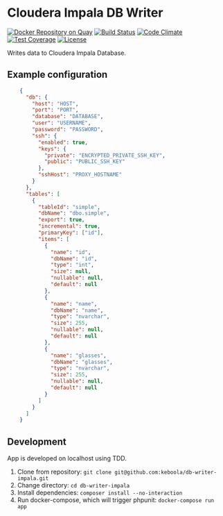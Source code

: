# Cloudera Impala DB Writer

[![Docker Repository on Quay](https://quay.io/repository/keboola/db-writer-impala/status "Docker Repository on Quay")](https://quay.io/repository/keboola/db-writer-impala)
[![Build Status](https://travis-ci.org/keboola/db-writer-impala.svg?branch=master)](https://travis-ci.org/keboola/db-writer-impala)
[![Code Climate](https://codeclimate.com/github/keboola/db-writer-impala/badges/gpa.svg)](https://codeclimate.com/github/keboola/db-writer-impala)
[![Test Coverage](https://codeclimate.com/github/keboola/db-writer-impala/badges/coverage.svg)](https://codeclimate.com/github/keboola/db-writer-impala/coverage)
[![License](https://img.shields.io/badge/license-MIT-blue.svg)](https://github.com/keboola/db-writer-impala/blob/master/LICENSE.md)

Writes data to Cloudera Impala Database.

## Example configuration

```json
    {
      "db": {        
        "host": "HOST",
        "port": "PORT",
        "database": "DATABASE",
        "user": "USERNAME",
        "password": "PASSWORD",
        "ssh": {
          "enabled": true,
          "keys": {
            "private": "ENCRYPTED_PRIVATE_SSH_KEY",
            "public": "PUBLIC_SSH_KEY"
          },
          "sshHost": "PROXY_HOSTNAME"
        }
      },
      "tables": [
        {
          "tableId": "simple",
          "dbName": "dbo.simple",
          "export": true, 
          "incremental": true,
          "primaryKey": ["id"],
          "items": [
            {
              "name": "id",
              "dbName": "id",
              "type": "int",
              "size": null,
              "nullable": null,
              "default": null
            },
            {
              "name": "name",
              "dbName": "name",
              "type": "nvarchar",
              "size": 255,
              "nullable": null,
              "default": null
            },
            {
              "name": "glasses",
              "dbName": "glasses",
              "type": "nvarchar",
              "size": 255,
              "nullable": null,
              "default": null
            }
          ]                                
        }
      ]
    }
```

## Development

App is developed on localhost using TDD.

1. Clone from repository: `git clone git@github.com:keboola/db-writer-impala.git`
2. Change directory: `cd db-writer-impala`
3. Install dependencies: `composer install --no-interaction`
4. Run docker-compose, which will trigger phpunit: `docker-compose run app`
